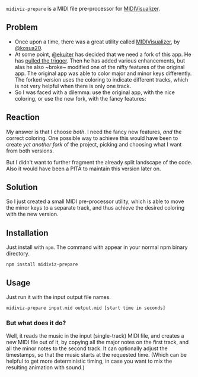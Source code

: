 
`midiviz-prepare` is a MIDI file pre-processor for [MIDIVisualizer](https://github.com/ekuiter/MIDIVisualizer).

## Problem

- Once upon a time, there was a great utility called [MIDIVisualizer](https://github.com/kosua20/MIDIVisualizer), by [@kosua20](https://github.com/kosua20).
- At some point, [@ekuiter](https://github.com/ekuiter) has decided that we need a fork of this app. He has [pulled the trigger](https://github.com/ekuiter/MIDIVisualizer). Then he has added various enhancements, but alas he also ~broke~ modified one of the nifty features of the original app. The original app was able to color major and minor keys differently. The forked version uses the coloring to indicate different tracks, which is not very helpful when there is only one track.
- So I was faced with a dilemma: use the original app, with the nice coloring, or use the new fork, with the fancy features: 

## Reaction

My answer is that I choose _both_. I need the fancy new features, _and_ the correct coloring.
One possible way to achieve this would have been to create _yet another fork_ of the project, picking and choosing what I want from both versions.

But I didn't want to further fragment the already split landscape of the code. Also it would have been a PITA to maintain this version later on.

## Solution

So I just created a small MIDI pre-processor utility, which is able to move the minor keys to a separate track, and thus achieve the desired coloring with the new version.

## Installation

Just install with `npm`. The command with appear in your normal npm binary directory.

```
npm install midiviz-prepare
```

## Usage 

Just run it with the input output file names.

```
midiviz-prepare input.mid output.mid [start time in seconds]
```

### But what does it do?

Well, it reads the music in the input (single-track) MIDI file, and creates a new MIDI file out of it, by copying all the major notes on the first track, and all the minor notes to the second track. It can optionally adjust the timestamps, so that the music starts at the requested time. (Which can be helpful to get more deterministic timing, in case you want to mix the resulting animation with sound.)

